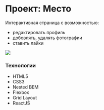 # Проект: Место

Интерактивная страница с возможностью:
 * редактировать профиль
 * добовлять, удалять фотографии
 * ставить лайки

<img src="https://user-images.githubusercontent.com/101800268/171993443-1f168908-5e86-4367-96cd-769d9e118dcb.jpg">

### Технологии
* HTML5
* CSS3
* Nested BEM
* Flexbox
* Grid Layout
* ReactJS

